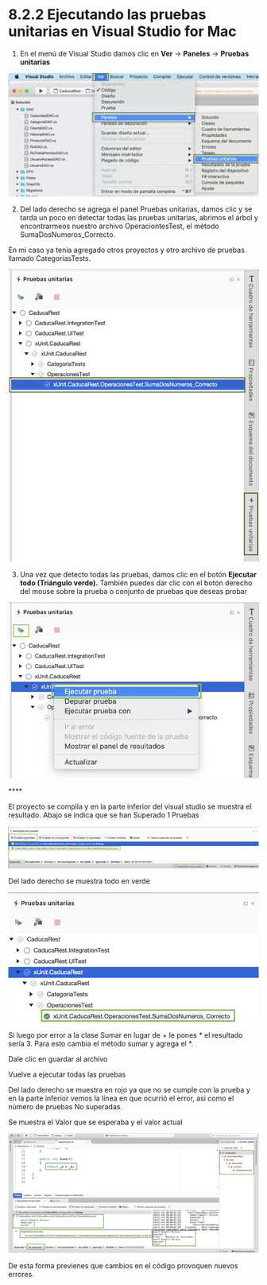 # 8.2.2 Ejecutando las pruebas unitarias en Visual Studio for Mac

1. En el menú de Visual Studio damos clic en **Ver** -&gt; **Paneles** -&gt; **Pruebas unitarias**

![](../../.gitbook/assets/image%20%28200%29.png)

2. Del lado derecho se agrega el panel Pruebas unitarias, damos clic y se tarda un poco en detectar todas las pruebas unitarias, abrimos el árbol y encontrarmeos nuestro archivo OperaciontesTest, el método SumaDosNumeros\_Correcto. 

En mi caso ya tenia agregado otros proyectos y otro archivo de pruebas llamado CategoriasTests.

![](../../.gitbook/assets/image%20%28505%29.png)

3. Una vez que detecto todas las pruebas, damos clic en el botón **Ejecutar todo \(Triángulo verde\).** También puedes dar clic con el botón derecho del mouse sobre la prueba o conjunto de pruebas que deseas probar

![](../../.gitbook/assets/image%20%28502%29.png)

\*\*\*\*

El proyecto se compila y en la parte inferior del visual studio se muestra el resultado. Abajo se indica que se han Superado 1 Pruebas

![](../../.gitbook/assets/image%20%28503%29.png)

Del lado derecho se muestra todo en verde

![](../../.gitbook/assets/image%20%28507%29.png)

Si luego por error a la clase Sumar en lugar de + le pones \* el resultado sería 3. Para esto cambia el método sumar y agrega el \*.

Dale clic en guardar al archivo

Vuelve a ejecutar todas las pruebas

Del lado derecho se muestra en rojo ya que no se cumple con la prueba y en la parte inferior vemos la línea en que ocurrió el error, asi como el número de pruebas No superadas.

Se muestra el Valor que se esperaba y el valor actual

![](../../.gitbook/assets/image%20%28337%29.png)

De esta forma previenes que cambios en el código provoquen nuevos errores.



